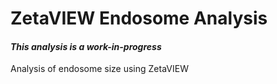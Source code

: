 <!---
    This file is part of zetaview-endosome-analysis.
    Copyright (C) 2021  Emir Turkes, Lizzie Glennon, UK DRI at UCL

    This program is free software: you can redistribute it and/or modify
    it under the terms of the GNU General Public License as published by
    the Free Software Foundation, either version 3 of the License, or
    (at your option) any later version.

    This program is distributed in the hope that it will be useful,
    but WITHOUT ANY WARRANTY; without even the implied warranty of
    MERCHANTABILITY or FITNESS FOR A PARTICULAR PURPOSE.  See the
    GNU General Public License for more details.

    You should have received a copy of the GNU General Public License
    along with this program.  If not, see <http://www.gnu.org/licenses/>.

    Emir Turkes can be contacted at emir.turkes@eturkes.com
-->

# ZetaVIEW Endosome Analysis
#### *This analysis is a work-in-progress*

Analysis of endosome size using ZetaVIEW
